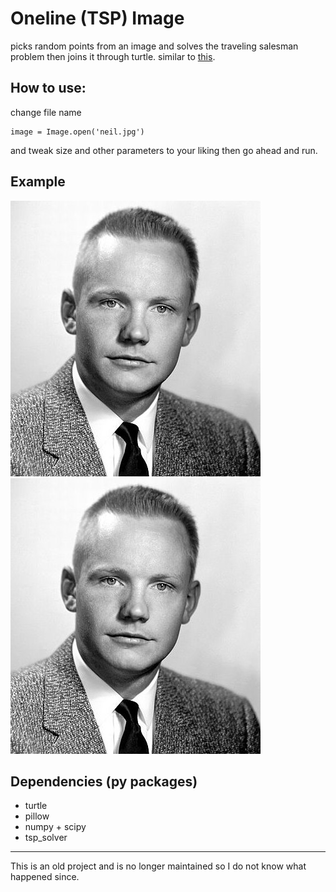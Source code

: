 # Oneline (TSP) Image
picks random points from an image and solves the traveling salesman problem then joins it through turtle.
similar to [this](https://fronkonstin.com/2018/04/04/the-travelling-salesman-portrait/).

## How to use:
change file name 
```
image = Image.open('neil.jpg')
```
and tweak size and other parameters to your liking then go ahead and run.

## Example
![Neil Armstrong](neil.jpg "before")
![One Line](neil.jpg "after")

## Dependencies (py packages)
* turtle
* pillow
* numpy + scipy
* tsp_solver

---
This is an old project and is no longer maintained so I do not know what happened since.
